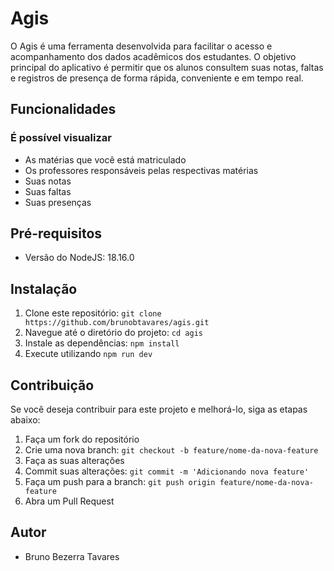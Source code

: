 # Agis

O Agis é uma ferramenta desenvolvida para facilitar o acesso e acompanhamento dos dados acadêmicos dos estudantes. O objetivo principal do aplicativo é permitir que os alunos consultem suas notas, faltas e registros de presença de forma rápida, conveniente e em tempo real.

## Funcionalidades

### É possível visualizar

- As matérias que você está matriculado
- Os professores responsáveis pelas respectivas matérias
- Suas notas
- Suas faltas
- Suas presenças

## Pré-requisitos

 - Versão do NodeJS: 18.16.0

## Instalação

1. Clone este repositório: `git clone https://github.com/brunobtavares/agis.git`
2. Navegue até o diretório do projeto: `cd agis`
3. Instale as dependências: `npm install`
4. Execute utilizando `npm run dev`

## Contribuição

Se você deseja contribuir para este projeto e melhorá-lo, siga as etapas abaixo:

1. Faça um fork do repositório
2. Crie uma nova branch: `git checkout -b feature/nome-da-nova-feature`
3. Faça as suas alterações
4. Commit suas alterações: `git commit -m 'Adicionando nova feature'`
5. Faça um push para a branch: `git push origin feature/nome-da-nova-feature`
6. Abra um Pull Request

## Autor

 - Bruno Bezerra Tavares
